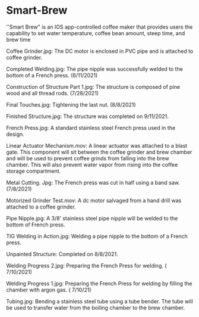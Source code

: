 # Smart-Brew
''Smart Brew" is an IOS app-controlled coffee maker that provides users the capability to set water temperature, coffee bean amount, steep time, and brew time

Coffee Grinder.jpg: The DC motor is enclosed in PVC pipe and is attached to coffee grinder.

Completed Welding.jpg: The pipe nipple was successfully welded to the bottom of a French press. (6/11/2021)

Construction of Structure Part 1.jpg: The structure is composed of pine wood and all thread rods. (7/28/2021)

Final Touches.jpg: Tightening the last nut. (8/8/2021)

Finished Structure.jpg: The structure was completed on 9/11/2021.

French Press.jpg: A standard stainless steel French press used in the design. 

Linear Actuator Mechanism.mov: A linear actuator was attached to a blast gate. This component will sit between the coffee grinder and brew chamber and will be used to prevent coffee grinds from falling into the brew chamber. This will also prevent water vapor from rising into the coffee storage compartment.

Metal Cutting. Jpg:  The French press was cut in half using a band saw. (7/8/2021)

Motorized Grinder Test.mov: A dc motor salvaged from a hand drill was attached to a coffee grinder.

Pipe Nipple.jpg: A 3/8’ stainless steel pipe nipple will be welded to the bottom of French press.

TIG Welding in Action.jpg: Welding a pipe nipple to the bottom of a French press.

Unpainted Structure: Completed on 8/8/2021.

Welding Progress 2.jpg: Preparing the French Press for welding. ( 7/10/2021)

Welding Progress 1.jpg: Preparing the French Press for welding by filling the chamber with argon gas. ( 7/10/21)

Tubing.jpg: Bending a stainless steel tube using a tube bender. The tube will be used to transfer water from the boiling chamber to the brew chamber.
